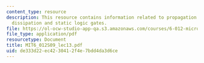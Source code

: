 ```yaml
---
content_type: resource
description: This resource contains information related to propagation delay, power
  dissipation and static logic gates.
file: https://ol-ocw-studio-app-qa.s3.amazonaws.com/courses/6-012-microelectronic-devices-and-circuits-spring-2009/de333d22ec4230412f4e7bdd4da3d6ce_MIT6_012S09_lec13.pdf
file_type: application/pdf
resourcetype: Document
title: MIT6_012S09_lec13.pdf
uid: de333d22-ec42-3041-2f4e-7bdd4da3d6ce
---
```

